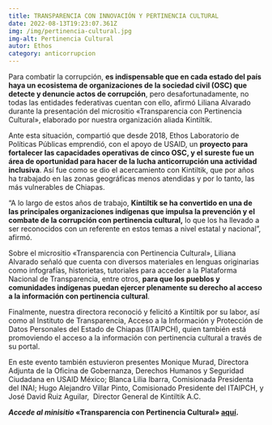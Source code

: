 ```yaml
---
title: TRANSPARENCIA CON INNOVACIÓN Y PERTINENCIA CULTURAL
date: 2022-08-13T19:23:07.361Z
img: /img/pertinencia-cultural.jpg
img-alt: Pertinencia Cultural
autor: Ethos
category: anticorrupcion
---
```

<!--StartFragment-->

Para combatir la corrupción, **es indispensable que en cada estado del país haya un ecosistema de organizaciones de la sociedad civil (OSC) que detecte y denuncie actos de corrupción**, pero desafortunadamente, no todas las entidades federativas cuentan con ello, afirmó Liliana Alvarado durante la presentación del micrositio «Transparencia con Pertinencia Cultural», elaborado por nuestra organización aliada Kintiltik.

Ante esta situación, compartió que desde 2018, Ethos Laboratorio de Políticas Públicas emprendió, con el apoyo de USAID, un **proyecto para fortalecer las capacidades operativas de cinco OSC, y el sureste fue un área de oportunidad para hacer de la lucha anticorrupción una actividad inclusiva**. Así fue como se dio el acercamiento con Kintiltik, que por años ha trabajado en las zonas geográficas menos atendidas y por lo tanto, las más vulnerables de Chiapas.

“A lo largo de estos años de trabajo, **Kintiltik se ha convertido en una de las principales organizaciones indígenas que impulsa la prevención y el combate de la corrupción con pertinencia cultural,** lo que los ha llevado a ser reconocidos con un referente en estos temas a nivel estatal y nacional”, afirmó.

Sobre el micrositio «Transparencia con Pertinencia Cultural», Liliana Alvarado señaló que cuenta con diversos materiales en lenguas originarias como infografías, historietas, tutoriales para acceder a la Plataforma Nacional de Transparencia, entre otros, **para que los pueblos y comunidades indígenas puedan ejercer plenamente su derecho al acceso a la información con pertinencia cultural**.

Finalmente, nuestra directora reconoció y felicitó a Kintiltik por su labor, así como al Instituto de Transparencia, Acceso a la Información y Protección de Datos Personales del Estado de Chiapas (ITAIPCH), quien también está promoviendo el acceso a la información con pertinencia cultural a través de su portal.

En este evento también estuvieron presentes Monique Murad, Directora Adjunta de la Oficina de Gobernanza, Derechos Humanos y Seguridad Ciudadana en USAID México; Blanca Lilia Ibarra, Comisionada Presidenta del INAI; Hugo Alejandro Villar Pinto, Comisionado Presidente del ITAIPCH, y José David Ruiz Aguilar,  Director General de Kintiltik A.C.

***Accede al minisitio* «Transparencia con Pertinencia Cultural» [aquí](https://kintiltik.org/transparenciaconpertinenciacultural/).**

<!--EndFragment-->